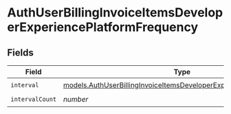 # AuthUserBillingInvoiceItemsDeveloperExperiencePlatformFrequency


## Fields

| Field                                                                                                                                                | Type                                                                                                                                                 | Required                                                                                                                                             | Description                                                                                                                                          |
| ---------------------------------------------------------------------------------------------------------------------------------------------------- | ---------------------------------------------------------------------------------------------------------------------------------------------------- | ---------------------------------------------------------------------------------------------------------------------------------------------------- | ---------------------------------------------------------------------------------------------------------------------------------------------------- |
| `interval`                                                                                                                                           | [models.AuthUserBillingInvoiceItemsDeveloperExperiencePlatformInterval](../models/authuserbillinginvoiceitemsdeveloperexperienceplatforminterval.md) | :heavy_check_mark:                                                                                                                                   | N/A                                                                                                                                                  |
| `intervalCount`                                                                                                                                      | *number*                                                                                                                                             | :heavy_check_mark:                                                                                                                                   | N/A                                                                                                                                                  |